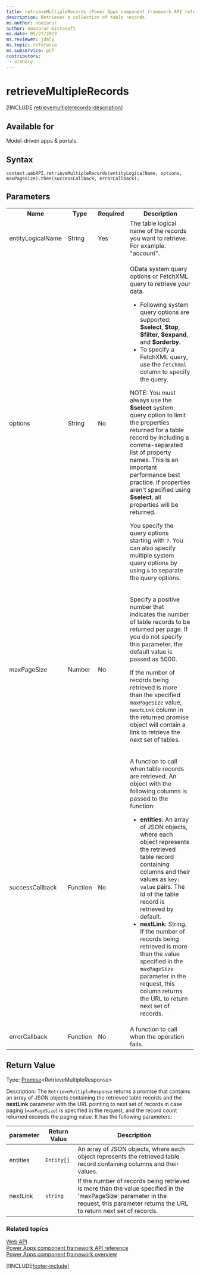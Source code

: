 ```yaml
---
title: retrieveMultipleRecords (Power Apps component framework API reference) | Microsoft Docs
description: Retrieves a collection of table records.
ms.author: noazarur
author: noazarur-microsoft
ms.date: 05/27/2022
ms.reviewer: jdaly
ms.topic: reference
ms.subservice: pcf
contributors:
 - JimDaly
---
```


# retrieveMultipleRecords

[!INCLUDE [retrievemultiplerecords-description](includes/retrievemultiplerecords-description.md)]

## Available for 

Model-driven apps & portals.

## Syntax

`context.webAPI.retrieveMultipleRecords(entityLogicalName, options, maxPageSize).then(successCallback, errorCallback);`

## Parameters

<table>
<tr>
<th>Name</th>
<th>Type</th>
<th>Required</th>
<th>Description</th>
</tr>
<tr>
<td>entityLogicalName</td>
<td>String</td>
<td>Yes</td>
<td>The table logical name of the records you want to retrieve. For example: &quot;account&quot;.</td>
</tr>
<tr>
<td>options</td>
<td>String</td>
<td>No</td>
<td><p>OData system query options or FetchXML query to retrieve your data. </p> 
<ul>
<li>Following system query options are supported: <b>$select</b>, <b>$top</b>, <b>$filter</b>, <b>$expand</b>, and <b>$orderby</b>.</li>
<li>To specify a FetchXML query, use the <code>fetchXml</code> column to specify the query.</li>
</ul>
<p>NOTE: You must always use the <b>$select</b> system query option to limit the properties returned for a table record by including a comma-separated list of property names. This is an important performance best practice. If properties aren't specified using <b>$select</b>, all properties will be returned.</li>
<p>You specify the query options starting with <code>?</code>. You can also specify multiple system query options by using <code>&amp;</code> to separate the query options.
</td>
</tr>
<tr>
<td>maxPageSize</td>
<td>Number</td>
<td>No</td>
<td><p>Specify a positive number that indicates the number of table records to be returned per page. If you do not specify this parameter, the default value is passed as 5000.</p>
<p>If the number of records being retrieved is more than the specified <code>maxPageSize</code> value, <code>nextLink</code> column in the returned promise object will contain a link to retrieve the next set of tables. </td>
</tr>
<tr>
<td>successCallback</td>
<td>Function</td>
<td>No</td>
<td><p>A function to call when table records are retrieved. An object with the following columns is passed to the function:</p>
<ul>
<li><b>entities</b>: An array of JSON objects, where each object represents the retrieved table record containing columns and their values as <code>key: value</code> pairs. The Id of the table record is retrieved by default.</li>
<li><b>nextLink</b>: String. If the number of records being retrieved is more than the value specified in the <code>maxPageSize</code> parameter in the request, this column returns the URL to return next set of records.</li>
</ul>
</td>
</tr>
<tr>
<td>errorCallback</td>
<td>Function</td>
<td>No</td>
<td>A function to call when the operation fails.</td>
</tr>
</table>

## Return Value

Type: [Promise](https://developer.mozilla.org/docs/Web/JavaScript/reference/Global_Objects/Promise)&lt;RetrieveMultipleResponse&gt;

Description: The `RetrieveMultipleResponse` returns a promise that contains an array of JSON objects containing the retrieved table records and the **nextLink** parameter with the URL pointing to next set of records in case paging (`maxPageSize`) is specified in the request, and the record count returned exceeds the paging value. It has the following parameters:

|parameter|Return Value|Description|
|----|------|-------|
|entities|`Entity[]`|An array of JSON objects, where each object represents the retrieved table record containing columns and their values.|
|nextLink|`string`|If the number of records being retrieved is more than the value specified in the 'maxPageSize' parameter in the request, this parameter returns the URL to return next set of records.|


### Related topics

[Web API](../webapi.md)<br/>
[Power Apps component framework API reference](../../reference/index.md)<br/>
[Power Apps component framework overview](../../overview.md)

[!INCLUDE[footer-include](../../../../includes/footer-banner.md)]
